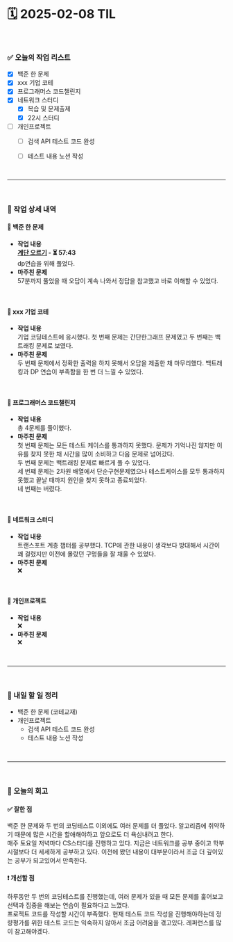 # 🗓️ 2025-02-08 TIL

<br>

### ✅ 오늘의 작업 리스트  
- [x] 백준 한 문제
- [x] xxx 기업 코테  
- [x] 프로그래머스 코드챌린지
- [x] 네트워크 스터디 
    - [x] 복습 및 문제출제
    - [x] 22시 스터디
- [ ] 개인프로젝트
    - [ ] 검색 API 테스트 코드 완성
    - [ ] 테스트 내용 노션 작성
    

<br>

---

<br>

### 📌 작업 상세 내역  

#### 🔹 백준 한 문제
- **작업 내용**<br>
**[계단 오르기](https://www.acmicpc.net/problem/2579) - ⏳ 57:43**<br>
dp연습을 위해 풀었다. 
- **마주친 문제**<br>
57분까지 풀었을 때 오답이 계속 나와서 정답을 참고했고 바로 이해할 수 있었다.

<br>

#### 🔹 xxx 기업 코테  
- **작업 내용**<br>
기업 코딩테스트에 응시했다. 첫 번째 문제는 간단한그래프 문제였고 두 번째는 백트래킹 문제로 보였다.
- **마주친 문제**<br>
두 번째 문제에서 정확한 출력을 하지 못해서 오답을 제출한 채 마무리했다. 백트래킹과 DP 연습이 부족함을 한 번 더 느낄 수 있었다.

<br>

#### 🔹 프로그래머스 코드챌린지
- **작업 내용**<br>
총 4문제를 풀이했다.
- **마주친 문제**<br>
첫 번째 문제는 모든 테스트 케이스를 통과하지 못했다. 문제가 기억나진 않지만 이유를 찾지 못한 채 시간을 많이 소비하고 다음 문제로 넘어갔다.<br>
두 번째 문제는 백트래킹 문제로 빠르게 풀 수 있었다.<br>
세 번쨰 문제는 2차원 배열에서 단순구현문제였으나 테스트케이스를 모두 통과하지 못했고 끝날 때까지 원인을 찾지 못하고 종료되었다.<br>
네 번째는 버렸다.

<br>

#### 🔹 네트워크 스터디 
- **작업 내용**<br>
트랜스포트 계층 챕터를 공부했다. TCP에 관한 내용이 생각보다 방대해서 시간이 꽤 걸렸지만 이전에 몰랐던 구멍들을 잘 채울 수 있었다.
- **마주친 문제**<br>
❌

<br>

#### 🔹 개인프로젝트
- **작업 내용**<br>
❌
- **마주친 문제**<br>
❌

<br>

---

<br>

### 🚀 내일 할 일 정리  

- 백준 한 문제 (코테교재)
- 개인프로젝트
    - 검색 API 테스트 코드 완성
    - 테스트 내용 노션 작성  

<br>

---

<br>

### 🧐 오늘의 회고  

#### ✅ 잘한 점
백준 한 문제와 두 번의 코딩테스트 이외에도 여러 문제를 더 풀었다. 알고리즘에 취약하기 때문에 많은 시간을 할애해야하고 앞으로도 더 욕심내려고 한다.<br>
매주 토요일 저녁마다 CS스터디를 진행하고 있다. 지금은 네트워크를 공부 중이고 학부시절보다 더 세세하게 공부하고 있다. 이전에 봤던 내용이 대부분이라서 조금 더 깊이있는 공부가 되고있어서 만족한다.
#### ❗ 개선할 점
하루동안 두 번의 코딩테스트를 진행했는데, 여러 문제가 있을 때 모든 문제를 훑어보고 선택과 집중을 해보는 연습이 필요하다고 느꼈다.<br>
프로젝트 코드를 작성할 시간이 부족했다. 현재 테스트 코드 작성을 진행해야하는데 정량평가를 위한 테스트 코드는 익숙하지 않아서 조금 어려움을 겪고있다. 레퍼런스를 많이 참고해야겠다.



<br><br><br>